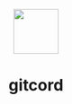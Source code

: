 <p align="center">
  <img src="https://svgur.com/i/WjD.svg" height="80"/>
  <h1 align="center">gitcord</h1>
</p>
